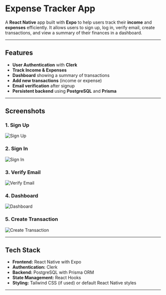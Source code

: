 # Expense Tracker App

A **React Native** app built with **Expo** to help users track their **income** and **expenses** efficiently. It allows users to sign up, log in, verify email, create transactions, and view a summary of their finances in a dashboard.

---

## Features

- **User Authentication** with **Clerk**
- **Track Income & Expenses**
- **Dashboard** showing a summary of transactions
- **Add new transactions** (income or expense)
- **Email verification** after signup
- **Persistent backend** using **PostgreSQL** and **Prisma**

---

## Screenshots

### 1. Sign Up
![Sign Up](./screenshots/signup.jpeg)

### 2. Sign In
![Sign In](./screenshots/signin.jpeg)

### 3. Verify Email
![Verify Email](./screenshots/verify.jpeg)

### 4. Dashboard
![Dashboard](./screenshots/dashboard.jpeg)

### 5. Create Transaction
![Create Transaction](./screenshots/create.jpeg)

---

## Tech Stack

- **Frontend:** React Native with Expo
- **Authentication:** Clerk
- **Backend:** PostgreSQL with Prisma ORM
- **State Management:** React Hooks
- **Styling:** Tailwind CSS (if used) or default React Native styles

---
